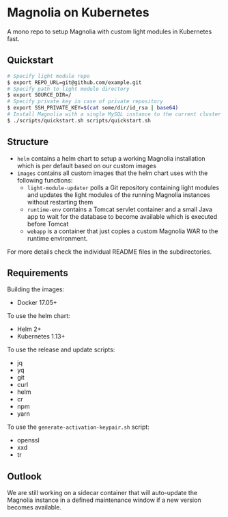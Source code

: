 # Magnolia on Kubernetes

A mono repo to setup Magnolia with custom light modules in Kubernetes fast.

## Quickstart

```sh
# Specify light module repo
$ export REPO_URL=git@github.com/example.git
# Specify path to light module directory
$ export SOURCE_DIR=/
# Specify private key in case of private repository
$ export SSH_PRIVATE_KEY=$(cat some/dir/id_rsa | base64)
# Install Magnolia with a single MySQL instance to the current cluster
$ ./scripts/quickstart.sh scripts/quickstart.sh
```

## Structure

- `helm` contains a helm chart to setup a working Magnolia installation which is per default based on our custom images
- `images` contains all custom images that the helm chart uses with the following functions:
  - `light-module-updater` polls a Git repository containing light modules and updates the light modules of the running Magnolia instances without restarting them
  - `runtime-env` contains a Tomcat servlet container and a small Java app to wait for the database to become available which is executed before Tomcat
  - `webapp` is a container that just copies a custom Magnolia WAR to the runtime environment.

For more details check the individual README files in the subdirectories.

## Requirements

Building the images:

- Docker 17.05+

To use the helm chart:

- Helm 2+
- Kubernetes 1.13+

To use the release and update scripts:

- jq
- yq
- git
- curl
- helm
- cr
- npm
- yarn

To use the `generate-activation-keypair.sh` script:

- openssl
- xxd
- tr

## Outlook

We are still working on a sidecar container that will auto-update the Magnolia instance in a defined maintenance window if a new version becomes available.
